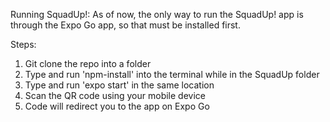 Running SquadUp!:
As of now, the only way to run the SquadUp! app is through the Expo Go app, so that must be installed first.

Steps:
1. Git clone the repo into a folder
2. Type and run 'npm-install' into the terminal while in the SquadUp folder
3. Type and run 'expo start' in the same location
4. Scan the QR code using your mobile device
5. Code will redirect you to the app on Expo Go
